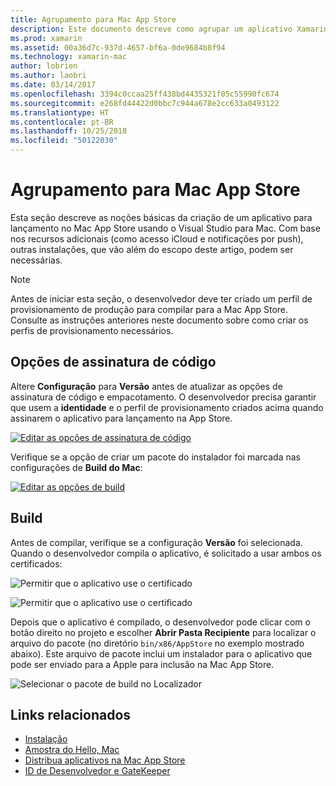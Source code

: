 ```yaml
---
title: Agrupamento para Mac App Store
description: Este documento descreve como agrupar um aplicativo Xamarin.Mac para publicação na Mac App Store. Ele aborda as opções de assinatura de código e de criação.
ms.prod: xamarin
ms.assetid: 00a36d7c-937d-4657-bf6a-0de9684b8f94
ms.technology: xamarin-mac
author: lobrien
ms.author: laobri
ms.date: 03/14/2017
ms.openlocfilehash: 3394c0ccaa25ff438bd4435321f05c55990fc674
ms.sourcegitcommit: e268fd44422d0bbc7c944a678e2cc633a0493122
ms.translationtype: HT
ms.contentlocale: pt-BR
ms.lasthandoff: 10/25/2018
ms.locfileid: "50122030"
---
```

# <a name="bundling-for-the-mac-app-store"></a>Agrupamento para Mac App Store

Esta seção descreve as noções básicas da criação de um aplicativo para lançamento no Mac App Store usando o Visual Studio para Mac. Com base nos recursos adicionais (como acesso iCloud e notificações por push), outras instalações, que vão além do escopo deste artigo, podem ser necessárias.

> [!NOTE]
> Antes de iniciar esta seção, o desenvolvedor deve ter criado um perfil de provisionamento de produção para compilar para a Mac App Store. Consulte as instruções anteriores neste documento sobre como criar os perfis de provisionamento necessários.

## <a name="code-signing-options"></a>Opções de assinatura de código

Altere **Configuração** para **Versão** antes de atualizar as opções de assinatura de código e empacotamento. O desenvolvedor precisa garantir que usem a **identidade** e o perfil de provisionamento criados acima quando assinarem o aplicativo para lançamento na App Store.

 [![Editar as opções de assinatura de código](bundling-images/config02.png "Editar as opções de assinatura de código")](bundling-images/config02-large.png#lightbox)

Verifique se a opção de criar um pacote do instalador foi marcada nas configurações de **Build do Mac**:

[![Editar as opções de build](bundling-images/config03.png "Editar as opções de build")](bundling-images/config03-large.png#lightbox)

## <a name="build"></a>Build

Antes de compilar, verifique se a configuração **Versão** foi selecionada. Quando o desenvolvedor compila o aplicativo, é solicitado a usar ambos os certificados:

 ![Permitir que o aplicativo use o certificado](bundling-images/image62.png "Permitir que o aplicativo use o certificado")

 ![Permitir que o aplicativo use o certificado](bundling-images/image63.png "Permitir que o aplicativo use o certificado")

Depois que o aplicativo é compilado, o desenvolvedor pode clicar com o botão direito no projeto e escolher **Abrir Pasta Recipiente** para localizar o arquivo do pacote (no diretório `bin/x86/AppStore` no exemplo mostrado abaixo).  Este arquivo de pacote inclui um instalador para o aplicativo que pode ser enviado para a Apple para inclusão na Mac App Store.

 ![Selecionar o pacote de build no Localizador](bundling-images/image64.png "Selecionar o pacote de build no Localizador")


## <a name="related-links"></a>Links relacionados

- [Instalação](/visualstudio/mac/installation/)
- [Amostra do Hello, Mac](~/mac/get-started/hello-mac.md)
- [Distribua aplicativos na Mac App Store](https://developer.apple.com/devcenter/mac/checklist/)
- [ID de Desenvolvedor e GateKeeper](https://developer.apple.com/resources/developer-id/)
